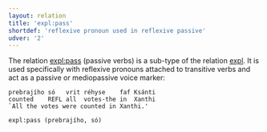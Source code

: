 ```yaml
---
layout: relation
title: 'expl:pass'
shortdef: 'reflexive pronoun used in reflexive passive'
udver: '2'
---
```



The relation [expl:pass]() (passive verbs) is a sub-type of the relation [expl](). It is used specifically with reflexive pronouns attached to transitive verbs
and act as a passive or mediopassive voice marker:

~~~sdparse
prebrajího só   vrit réhyse    faf Ksánti
counted    REFL all  votes-the in  Xanthi
`All the votes were counted in Xanthi.'  
   
expl:pass (prebrajího, só)
~~~
         
<!-- Interlanguage links updated Út 9. května 2023, 20:04:15 CEST -->
